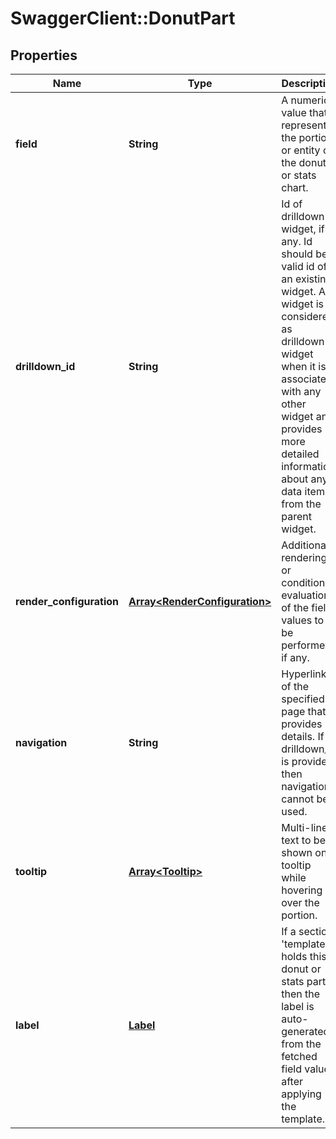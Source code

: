 # SwaggerClient::DonutPart

## Properties
Name | Type | Description | Notes
------------ | ------------- | ------------- | -------------
**field** | **String** | A numerical value that represents the portion or entity of the donut or stats chart. | 
**drilldown_id** | **String** | Id of drilldown widget, if any. Id should be a valid id of an existing widget. A widget is considered as drilldown widget when it is associated with any other widget and provides more detailed information about any data item from the parent widget. | [optional] 
**render_configuration** | [**Array&lt;RenderConfiguration&gt;**](RenderConfiguration.md) | Additional rendering or conditional evaluation of the field values to be performed, if any. | [optional] 
**navigation** | **String** | Hyperlink of the specified UI page that provides details. If drilldown_id is provided, then navigation cannot be used. | [optional] 
**tooltip** | [**Array&lt;Tooltip&gt;**](Tooltip.md) | Multi-line text to be shown on tooltip while hovering over the portion. | [optional] 
**label** | [**Label**](Label.md) | If a section &#39;template&#39; holds this donut or stats part, then the label is auto-generated from the fetched field values after applying the template. | [optional] 


